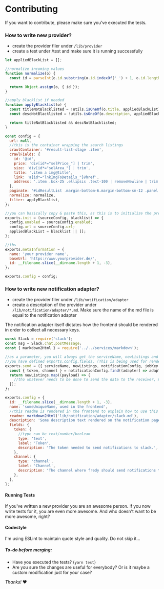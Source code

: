 # Contributing

If you want to contribute, please make sure you've executed the tests.

### How to write new provider?

- create the provider filer under `/lib/provider`
- create a test under /test and make sure it is running successfully

```javascript
let appliedBlackList = [];

//normalize incoming values
function normalize(o) {
  const id = parseInt(o.id.substring(o.id.indexOf('_') + 1, o.id.length));

  return Object.assign(o, { id });
}

//apply blacklist if needed
function applyBlacklist(o) {
  const titleNotBlacklisted = !utils.isOneOf(o.title, appliedBlackList);
  const descNotBlacklisted = !utils.isOneOf(o.description, appliedBlackList);

  return titleNotBlacklisted && descNotBlacklisted;
}

const config = {
  url: null,
  //this is the container wrapping the search listings
  crawlContainer: '#result-list-stage .item',
  crawlFields: {
    id: '@id',
    price: 'div[id*="selPrice_"] | trim',
    size: 'div[id*="selArea_"] | trim',
    title: '.item a img@title',
    link: 'a[id*="lnkImgToDetails_"]@href',
    address: '.item .box-25 .ellipsis .text-100 | removeNewline | trim',
  },
  paginate: '#idResultList .margin-bottom-6.margin-bottom-sm-12 .panel a.pull-right@href',
  normalize: normalize,
  filter: applyBlacklist,
};

//you can basically copy & paste this, as this is to initialize the provider with the values from the db
exports.init = (sourceConfig, blacklist) => {
  config.enabled = sourceConfig.enabled;
  config.url = sourceConfig.url;
  appliedBlackList = blacklist || [];
};

//ths
exports.metaInformation = {
  name: 'your provider name',
  baseUrl: 'https://www.yourprovider.de/',
  id: __filename.slice(__dirname.length + 1, -3),
};

exports.config = config;
```

### How to write new notification adapter?

- create the provider filer under `/lib/notification/adapter`
- create a description of the provider under `/lib/notification/adapter/*.md`. Make sure the name of the md file is equal to the notification adapter

The notification adapter itself dictates how the frontend should be rendered in order to collect all necessary keys.

```javascript
const Slack = require('slack');
const msg = Slack.chat.postMessage;
const { markdown2Html } = require('../../services/markdown');

//as a parameter, you will always get the serviceName, newListings and all the values, that
//you have defined exports.config.fields. (This is being used for rendering in the frontend)
exports.send = ({ serviceName, newListings, notificationConfig, jobKey }) => {
  const { token, channel } = notificationConfig.find((adapter) => adapter.id === 'slack').fields;
  return newListings.map((payload) => {
    //tho whatever needs to be done to send the data to the receiver, make sure the format is human readable
  });
};

exports.config = {
  id: __filename.slice(__dirname.length + 1, -3),
  name: 'someUniqueName, used in the frontend',
  //this readme is rendered in the frontend to explain how to use this
  readme: markdown2Html('lib/notification/adapter/slack.md'),
  description: 'Some description text rendered on the notification page',
  fields: {
    token: {
      //type can be text/number/boolean
      type: 'text',
      label: 'Token',
      description: 'The token needed to send notifications to slack.',
    },
    channel: {
      type: 'channel',
      label: 'Channel',
      description: 'The channel where fredy should send notifications to.',
    },
  },
};
```

#### Running Tests

If you've written a new provider you are an awesome person. If you now write tests for it, you are even more awesome. And who doesn't want to be more awesome, right?

#### Codestyle

I'm using ESLint to maintain quote style and quality. Do not skip it...

##### To-do before merging:

- Have you executed the tests? (`yarn test`)
- Are you sure the changes are useful for everybody? Or is it maybe a custom modification just for your case?

_Thanks!_ :heart:
